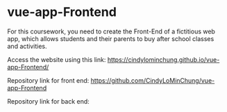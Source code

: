 # vue-app-Frontend
For this coursework, you need to create the Front-End of a fictitious web app, which allows students and their parents to buy after school classes and activities.

Access the website using this link: https://cindylominchung.github.io/vue-app-Frontend/

Repository link for front end: https://github.com/CindyLoMinChung/vue-app-Frontend

Repository link for back end: 
